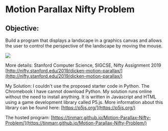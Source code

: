 # Motion Parallax Nifty Problem

## Objective:

Build a program that displays a landscape in a graphics canvas and allows the user to control the perspective of the landscape by moving the mouse.

![](example.gif)


More details:  Stanford Computer Science, SIGCSE, Nifty Assignment 2019
[http://nifty.stanford.edu/2019/dicken-motion-parallax/](http://nifty.stanford.edu/2019/dicken-motion-parallax/)

My Solution:  I couldn't use the proposed starter code in Python. The Chromebook I have cannot download Python. My solution runs online without the need to install anything. It is written in Javascript and HTML using a game development library called P5.js. More information about this library can be found here:
[https://p5js.org/](https://p5js.org/)

The hosted program:
[https://tinmarr.github.io/Motion-Parallax-Nifty-Problem/](https://tinmarr.github.io/Motion-Parallax-Nifty-Problem/)
